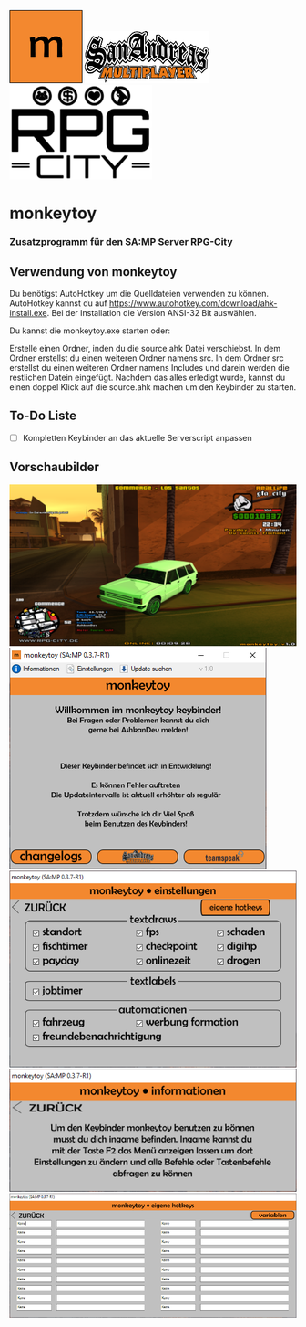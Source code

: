 ![monkeytoy Logo](https://raw.githubusercontent.com/Ashkan-TBZ/monkeytoy/master/ressources/monkeytoy_icon_x128.png)
![SA:MP Logo](https://raw.githubusercontent.com/Ashkan-TBZ/monkeytoy/master/ressources/samp_logo.png) ![RPG-City Logo](https://raw.githubusercontent.com/Ashkan-TBZ/monkeytoy/master/ressources/rpg-city_logo.png)

# monkeytoy
### Zusatzprogramm für den SA:MP Server RPG-City

## Verwendung von monkeytoy
Du benötigst AutoHotkey um die Quelldateien verwenden zu können. AutoHotkey kannst du auf https://www.autohotkey.com/download/ahk-install.exe. Bei der Installation die Version ANSI-32 Bit auswählen.

Du kannst die monkeytoy.exe starten oder:

Erstelle einen Ordner, inden du die source.ahk Datei verschiebst. In dem Ordner erstellst du einen weiteren Ordner namens src. In dem Ordner src erstellst du einen weiteren Ordner namens Includes und darein werden die restlichen Datein eingefügt.
Nachdem das alles erledigt wurde, kannst du einen doppel Klick auf die source.ahk machen um den Keybinder zu starten.

## To-Do Liste
- [ ] Kompletten Keybinder an das aktuelle Serverscript anpassen

## Vorschaubilder
![InGame Overlay](https://raw.githubusercontent.com/Ashkan-TBZ/monkeytoy/master/pictures/monkeytoy_ingameoverlay.png)
![Hauptmenü](https://raw.githubusercontent.com/Ashkan-TBZ/monkeytoy/master/pictures/mainmenu.PNG)
![Einstellungen](https://raw.githubusercontent.com/Ashkan-TBZ/monkeytoy/master/pictures/einstellungen.PNG)
![Informationen](https://raw.githubusercontent.com/Ashkan-TBZ/monkeytoy/master/pictures/informationen.PNG)
![Eigene Hotkeys](https://raw.githubusercontent.com/Ashkan-TBZ/monkeytoy/master/pictures/eigenehotkeys.PNG)
